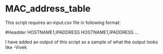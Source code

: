 # MAC_address_table
This script requires an input.csv file in following format:

#Headder
HOSTNAME1,IPADDRESS
HOSTNAME1,IPADDRESS
...

I have added an output of this script as a sample of what the output looks like
-Vivek

